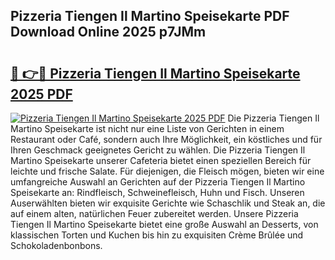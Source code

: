 ## Pizzeria Tiengen Il Martino Speisekarte PDF Download Online 2025 p7JMm

# <h2><a href="http://gc5yum.nevu.top/?p=Pizzeria+Tiengen+Il+Martino+Speisekarte">🔗 👉🔴 Pizzeria Tiengen Il Martino Speisekarte 2025 PDF</a></h2>

[![Pizzeria Tiengen Il Martino Speisekarte 2025 PDF](https://i.imgur.com/dBaPXMq.png)](http://gc5yum.nevu.top/?p=Pizzeria+Tiengen+Il+Martino+Speisekarte)
Die Pizzeria Tiengen Il Martino Speisekarte ist nicht nur eine Liste von Gerichten in einem Restaurant oder Café, sondern auch Ihre Möglichkeit, ein köstliches und für Ihren Geschmack geeignetes Gericht zu wählen. Die Pizzeria Tiengen Il Martino Speisekarte unserer Cafeteria bietet einen speziellen Bereich für leichte und frische Salate. Für diejenigen, die Fleisch mögen, bieten wir eine umfangreiche Auswahl an Gerichten auf der Pizzeria Tiengen Il Martino Speisekarte an: Rindfleisch, Schweinefleisch, Huhn und Fisch. Unseren Auserwählten bieten wir exquisite Gerichte wie Schaschlik und Steak an, die auf einem alten, natürlichen Feuer zubereitet werden. Unsere Pizzeria Tiengen Il Martino Speisekarte bietet eine große Auswahl an Desserts, von klassischen Torten und Kuchen bis hin zu exquisiten Crème Brûlée und Schokoladenbonbons.
